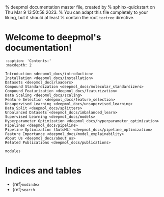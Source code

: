 % deepmol documentation master file, created by
% sphinx-quickstart on Thu Mar  9 13:50:58 2023.
% You can adapt this file completely to your liking, but it should at least
% contain the root `toctree` directive.

# Welcome to deepmol's documentation!

```{toctree}
:caption: 'Contents:'
:maxdepth: 2

Introduction <deepmol_docs/introduction>
Installation <deepmol_docs/installation>
Datasets <deepmol_docs/loaders>
Compound Standardization <deepmol_docs/molecular_standardizers>
Compound Featurization <deepmol_docs/featurization>
Data Scaling <deepmol_docs/scaling>
Feature Selection <deepmol_docs/feature_selection>
Unsupervised Learning <deepmol_docs/unsupervised_learning>
Data Split <deepmol_docs/splitters>
Unbalanced Datasets <deepmol_docs/imbalanced_learn>
Supervised Learning <deepmol_docs/models>
Hyperparameter Optimization <deepmol_docs/hyperparameter_optimization>
Pipelines <deepmol_docs/pipeline>
Pipeline Optimization (AutoML) <deepmol_docs/pipeline_optimization>
Feature Importance <deepmol_docs/model_explainability>
About Us <deepmol_docs/about_us>
Related Publications <deepmol_docs/publications>

modules
```

# Indices and tables

- {ref}`modindex`
- {ref}`search`
